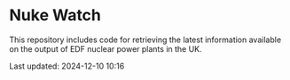# Nuke Watch

This repository includes code for retrieving the latest information available on the output of EDF nuclear power plants in the UK.

Last updated: 2024-12-10 10:16